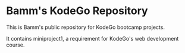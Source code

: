 # Bamm's KodeGo Repository

This is Bamm's public repository for KodeGo bootcamp projects.

It contains miniproject1, a requirement for KodeGo's web development course.
